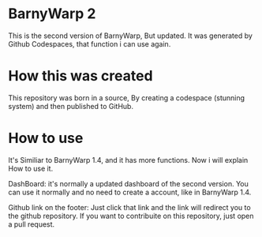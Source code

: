 # BarnyWarp 2
This is the second version of BarnyWarp, But updated. It was generated by Github Codespaces, that function i can use again.
# How this was created
This repository was born in a source, By creating a codespace (stunning system) and then published to GitHub.
# How to use
It's Similiar to BarnyWarp 1.4, and it has more functions. Now i will explain How to use it.

DashBoard: it's normally a updated dashboard of the second version. You can use it normally and no need to create a account, like in BarnyWarp 1.4.

Github link on the footer: Just click that link and the link will redirect you to the github repository. If you want to contribuite on this repository, just open a pull request.